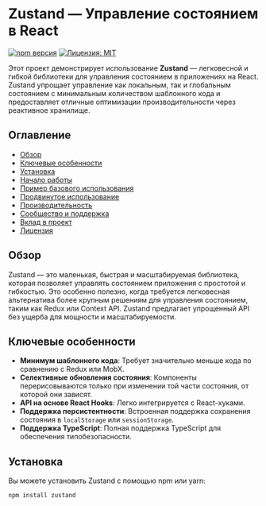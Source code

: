 # Zustand — Управление состоянием в React

[![npm версия](https://img.shields.io/npm/v/zustand.svg)](https://www.npmjs.com/package/zustand)
[![Лицензия: MIT](https://img.shields.io/badge/License-MIT-blue.svg)](https://opensource.org/licenses/MIT)

Этот проект демонстрирует использование **Zustand** — легковесной и гибкой библиотеки для управления состоянием в приложениях на React. Zustand упрощает управление как локальным, так и глобальным состоянием с минимальным количеством шаблонного кода и предоставляет отличные оптимизации производительности через реактивное хранилище.

## Оглавление

- [Обзор](#обзор)
- [Ключевые особенности](#ключевые-особенности)
- [Установка](#установка)
- [Начало работы](#начало-работы)
- [Пример базового использования](#пример-базового-использования)
- [Продвинутое использование](#продвинутое-использование)
- [Производительность](#производительность)
- [Сообщество и поддержка](#сообщество-и-поддержка)
- [Вклад в проект](#вклад-в-проект)
- [Лицензия](#лицензия)

## Обзор

Zustand — это маленькая, быстрая и масштабируемая библиотека, которая позволяет управлять состоянием приложения с простотой и гибкостью. Это особенно полезно, когда требуется легковесная альтернатива более крупным решениям для управления состоянием, таким как Redux или Context API. Zustand предлагает упрощенный API без ущерба для мощности и масштабируемости.

## Ключевые особенности

- **Минимум шаблонного кода**: Требует значительно меньше кода по сравнению с Redux или MobX.
- **Селективные обновления состояния**: Компоненты перерисовываются только при изменении той части состояния, от которой они зависят.
- **API на основе React Hooks**: Легко интегрируется с React-хуками.
- **Поддержка персистентности**: Встроенная поддержка сохранения состояния в `localStorage` или `sessionStorage`.
- **Поддержка TypeScript**: Полная поддержка TypeScript для обеспечения типобезопасности.

## Установка

Вы можете установить Zustand с помощью npm или yarn:

```bash
npm install zustand

